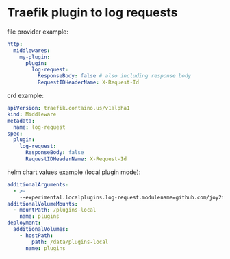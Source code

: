 # Traefik plugin to log requests

file provider example:

```yml
http:
  middlewares:
    my-plugin:
      plugin:
        log-request:
          ResponseBody: false # also including response body
          RequestIDHeaderName: X-Request-Id
```

crd example:

```yml
apiVersion: traefik.containo.us/v1alpha1
kind: Middleware
metadata:
  name: log-request
spec:
  plugin:
    log-request:
      ResponseBody: false
      RequestIDHeaderName: X-Request-Id
```

helm chart values example (local plugin mode):

```yaml
additionalArguments:
  - >-
    --experimental.localplugins.log-request.modulename=github.com/joy2fun/traefik-plugin-log-request
additionalVolumeMounts:
  - mountPath: /plugins-local
    name: plugins
deployment:
  additionalVolumes:
    - hostPath:
        path: /data/plugins-local
      name: plugins
```